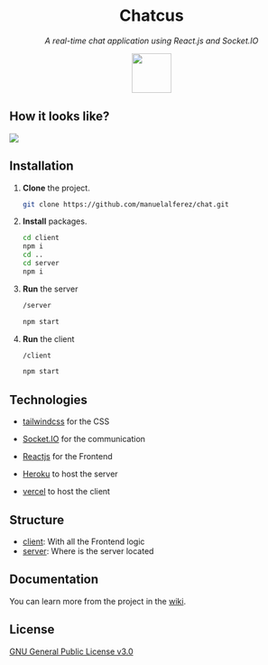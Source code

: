 <h1 align="center">Chatcus</h1>

<p align="center"><i>A real-time chat application using React.js and Socket.IO</i></p>

<div align="center">
	<img src="https://cdn-icons-png.flaticon.com/512/628/628277.png" height="70px"/>
</div>

## How it looks like?




![](https://i.ibb.co/SmFRsjh/BG-00-4.png)

## Installation 

1. **Clone** the project. 

   ```bash
   git clone https://github.com/manuelalferez/chat.git
   ```

2. **Install** packages. 

   ```bash
   cd client 
   npm i 
   cd .. 
   cd server 
   npm i
   ```

3. **Run** the server

   ```bash
   /server
   
   npm start 
   ```

4. **Run** the client 

   ```bash
   /client
   
   npm start 
   ```

## Technologies 

* [tailwindcss](https://tailwindcss.com/) for the CSS

* [Socket.IO](https://socket.io/) for the communication  

* [Reactjs](https://reactjs.org/) for the Frontend

* [Heroku](https://www.heroku.com/) to host the server

* [vercel](https://vercel.com/) to host the client 

  

## Structure

* [client](https://github.com/manuelalferez/chat/tree/master/client): With all the Frontend logic
* [server](https://github.com/manuelalferez/chat/tree/master/server): Where is the server located

## Documentation 

You can learn more from the project in the [wiki](https://github.com/manuelalferez/chat/wiki). 

## License 

[GNU General Public License v3.0](https://github.com/manuelalferez/chat/blob/master/LICENSE.md)

